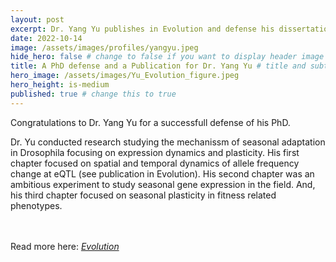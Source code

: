 ```yaml
---
layout: post
excerpt: Dr. Yang Yu publishes in Evolution and defense his dissertation
date: 2022-10-14
image: /assets/images/profiles/yangyu.jpeg
hide_hero: false # change to false if you want to display header image
title: A PhD defense and a Publication for Dr. Yang Yu # title and subtitle only display on hero
hero_image: /assets/images/Yu_Evolution_figure.jpeg
hero_height: is-medium
published: true # change this to true
---
```


Congratulations to Dr. Yang Yu for a successfull defense of his PhD. <br>

Dr. Yu conducted research studying the mechanissm of seasonal adaptation in Drosophila focusing on expression dynamics and plasticity. His first chapter focused on spatial and temporal dynamics of allele frequency change at eQTL (see publication in Evolution). His second chapter was an ambitious experiment to study seasonal gene expression in the field. And, his third chapter focused on seasonal plasticity in fitness related phenotypes. 

<br><br>
Read more here: [_Evolution_](/assets/pdfs/Yu_2022.pdf)
<br><br>
